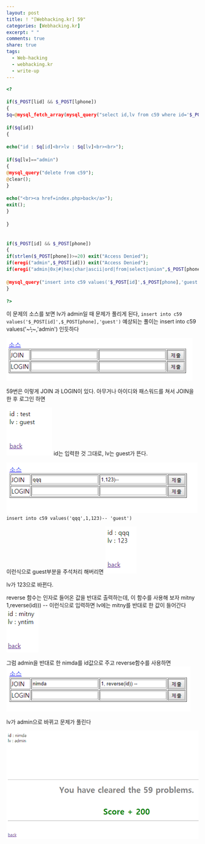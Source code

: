 ```yaml
---
layout: post
title: ! "[Webhacking.kr] 59"
categories: [Webhacking.kr]
excerpt: " "
comments: true
share: true
tags:
  - Web-hacking
  - webhacking.kr
  - write-up
---
```


```php
<?

if($_POST[lid] && $_POST[lphone])
{
$q=@mysql_fetch_array(mysql_query("select id,lv from c59 where id='$_POST[lid]' and phone='$_POST[lphone]'"));

if($q[id])
{

echo("id : $q[id]<br>lv : $q[lv]<br><br>");

if($q[lv]=="admin")
{
@mysql_query("delete from c59");
@clear();
}

echo("<br><a href=index.php>back</a>");
exit();
}

}


if($_POST[id] && $_POST[phone])
{
if(strlen($_POST[phone])>=20) exit("Access Denied");
if(eregi("admin",$_POST[id])) exit("Access Denied");
if(eregi("admin|0x|#|hex|char|ascii|ord|from|select|union",$_POST[phone])) exit("Access Denied");

@mysql_query("insert into c59 values('$_POST[id]',$_POST[phone],'guest')");
}

?>
```

이 문제의 소스를 보면 lv가 admin일 때 문제가 풀리게 된다,
`insert into c59 values('$_POST[id]',$_POST[phone],'guest')`
예상되는 풀이는 insert into c59 values('~~~',~~~,'admin') 인듯하다

![](/assets/posts/webhackingkr/59_main.png)

59번은 이렇게 JOIN 과 LOGIN이 있다. 아무거나 아이디와 패스워드를 쳐서 JOIN을 한 후 로그인 하면

![](/assets/posts/webhackingkr/59_guest.png)
id는 입력한 것 그대로, lv는 guest가 뜬다.

![](/assets/posts/webhackingkr/59_lv.png)
`insert into c59 values('qqq',1,123)-- 'guest')`

이런식으로 guest부분을 주석처리 해버리면
![](/assets/posts/webhackingkr/59_lv123.png)

lv가  123으로 바뀐다.

reverse 함수는 인자로 들어온 값을 반대로 출력하는데, 이 함수를 사용해 보자
mitny    1,reverse(id))) -- 이런식으로 입력하면 lv에는 mitny를 반대로 한 값이 들어간다
![](/assets/posts/webhackingkr/59_reverse.png)

그럼 admin을 반대로 한 nimda를 id값으로 주고 reverse함수를 사용하면
![](/assets/posts/webhackingkr/59_nimda.png)

lv가 admin으로 바뀌고 문제가 풀린다

![](/assets/posts/webhackingkr/59_done.png)

